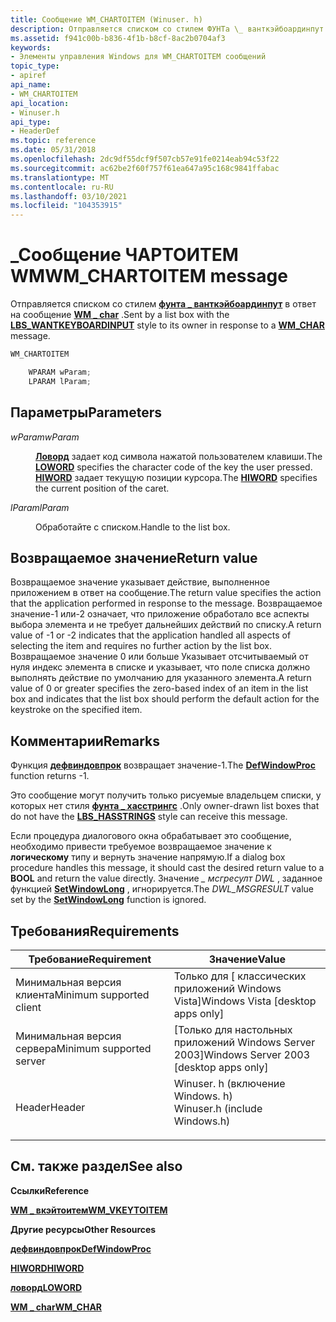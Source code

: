 ```yaml
---
title: Сообщение WM_CHARTOITEM (Winuser. h)
description: Отправляется списком со стилем ФУНТа \_ ванткэйбоардинпут в ответ на \_ сообщение WM char.
ms.assetid: f941c00b-b836-4f1b-b8cf-8ac2b0704af3
keywords:
- Элементы управления Windows для WM_CHARTOITEM сообщений
topic_type:
- apiref
api_name:
- WM_CHARTOITEM
api_location:
- Winuser.h
api_type:
- HeaderDef
ms.topic: reference
ms.date: 05/31/2018
ms.openlocfilehash: 2dc9df55dcf9f507cb57e91fe0214eab94c53f22
ms.sourcegitcommit: ac62be2f60f757f61ea647a95c168c9841ffabac
ms.translationtype: MT
ms.contentlocale: ru-RU
ms.lasthandoff: 03/10/2021
ms.locfileid: "104353915"
---
```

# <a name="wm_chartoitem-message"></a><span data-ttu-id="1ec65-104">\_Сообщение ЧАРТОИТЕМ WM</span><span class="sxs-lookup"><span data-stu-id="1ec65-104">WM\_CHARTOITEM message</span></span>

<span data-ttu-id="1ec65-105">Отправляется списком со стилем [**фунта \_ ванткэйбоардинпут**](list-box-styles.md) в ответ на сообщение [**WM \_ char**](/windows/desktop/inputdev/wm-char) .</span><span class="sxs-lookup"><span data-stu-id="1ec65-105">Sent by a list box with the [**LBS\_WANTKEYBOARDINPUT**](list-box-styles.md) style to its owner in response to a [**WM\_CHAR**](/windows/desktop/inputdev/wm-char) message.</span></span>


```C++
WM_CHARTOITEM

    WPARAM wParam;
    LPARAM lParam; 
```



## <a name="parameters"></a><span data-ttu-id="1ec65-106">Параметры</span><span class="sxs-lookup"><span data-stu-id="1ec65-106">Parameters</span></span>

<dl> <dt>

<span data-ttu-id="1ec65-107">*wParam*</span><span class="sxs-lookup"><span data-stu-id="1ec65-107">*wParam*</span></span> 
</dt> <dd>

<span data-ttu-id="1ec65-108">[**Ловорд**](/previous-versions/windows/desktop/legacy/ms632659(v=vs.85)) задает код символа нажатой пользователем клавиши.</span><span class="sxs-lookup"><span data-stu-id="1ec65-108">The [**LOWORD**](/previous-versions/windows/desktop/legacy/ms632659(v=vs.85)) specifies the character code of the key the user pressed.</span></span> <span data-ttu-id="1ec65-109">[**HIWORD**](/previous-versions/windows/desktop/legacy/ms632657(v=vs.85)) задает текущую позиции курсора.</span><span class="sxs-lookup"><span data-stu-id="1ec65-109">The [**HIWORD**](/previous-versions/windows/desktop/legacy/ms632657(v=vs.85)) specifies the current position of the caret.</span></span>

</dd> <dt>

<span data-ttu-id="1ec65-110">*lParam*</span><span class="sxs-lookup"><span data-stu-id="1ec65-110">*lParam*</span></span> 
</dt> <dd>

<span data-ttu-id="1ec65-111">Обработайте с списком.</span><span class="sxs-lookup"><span data-stu-id="1ec65-111">Handle to the list box.</span></span>

</dd> </dl>

## <a name="return-value"></a><span data-ttu-id="1ec65-112">Возвращаемое значение</span><span class="sxs-lookup"><span data-stu-id="1ec65-112">Return value</span></span>

<span data-ttu-id="1ec65-113">Возвращаемое значение указывает действие, выполненное приложением в ответ на сообщение.</span><span class="sxs-lookup"><span data-stu-id="1ec65-113">The return value specifies the action that the application performed in response to the message.</span></span> <span data-ttu-id="1ec65-114">Возвращаемое значение-1 или-2 означает, что приложение обработало все аспекты выбора элемента и не требует дальнейших действий по списку.</span><span class="sxs-lookup"><span data-stu-id="1ec65-114">A return value of -1 or -2 indicates that the application handled all aspects of selecting the item and requires no further action by the list box.</span></span> <span data-ttu-id="1ec65-115">Возвращаемое значение 0 или больше Указывает отсчитываемый от нуля индекс элемента в списке и указывает, что поле списка должно выполнять действие по умолчанию для указанного элемента.</span><span class="sxs-lookup"><span data-stu-id="1ec65-115">A return value of 0 or greater specifies the zero-based index of an item in the list box and indicates that the list box should perform the default action for the keystroke on the specified item.</span></span>

## <a name="remarks"></a><span data-ttu-id="1ec65-116">Комментарии</span><span class="sxs-lookup"><span data-stu-id="1ec65-116">Remarks</span></span>

<span data-ttu-id="1ec65-117">Функция [**дефвиндовпрок**](/windows/desktop/api/winuser/nf-winuser-defwindowproca) возвращает значение-1.</span><span class="sxs-lookup"><span data-stu-id="1ec65-117">The [**DefWindowProc**](/windows/desktop/api/winuser/nf-winuser-defwindowproca) function returns -1.</span></span>

<span data-ttu-id="1ec65-118">Это сообщение могут получить только рисуемые владельцем списки, у которых нет стиля [**фунта \_ хасстрингс**](list-box-styles.md) .</span><span class="sxs-lookup"><span data-stu-id="1ec65-118">Only owner-drawn list boxes that do not have the [**LBS\_HASSTRINGS**](list-box-styles.md) style can receive this message.</span></span>

<span data-ttu-id="1ec65-119">Если процедура диалогового окна обрабатывает это сообщение, необходимо привести требуемое возвращаемое значение к **логическому** типу и вернуть значение напрямую.</span><span class="sxs-lookup"><span data-stu-id="1ec65-119">If a dialog box procedure handles this message, it should cast the desired return value to a **BOOL** and return the value directly.</span></span> <span data-ttu-id="1ec65-120">Значение *\_ мсгресулт DWL* , заданное функцией [**SetWindowLong**](/windows/desktop/api/winuser/nf-winuser-setwindowlonga) , игнорируется.</span><span class="sxs-lookup"><span data-stu-id="1ec65-120">The *DWL\_MSGRESULT* value set by the [**SetWindowLong**](/windows/desktop/api/winuser/nf-winuser-setwindowlonga) function is ignored.</span></span>

## <a name="requirements"></a><span data-ttu-id="1ec65-121">Требования</span><span class="sxs-lookup"><span data-stu-id="1ec65-121">Requirements</span></span>



| <span data-ttu-id="1ec65-122">Требование</span><span class="sxs-lookup"><span data-stu-id="1ec65-122">Requirement</span></span> | <span data-ttu-id="1ec65-123">Значение</span><span class="sxs-lookup"><span data-stu-id="1ec65-123">Value</span></span> |
|-------------------------------------|----------------------------------------------------------------------------------------------------------|
| <span data-ttu-id="1ec65-124">Минимальная версия клиента</span><span class="sxs-lookup"><span data-stu-id="1ec65-124">Minimum supported client</span></span><br/> | <span data-ttu-id="1ec65-125">Только для \[ классических приложений Windows Vista\]</span><span class="sxs-lookup"><span data-stu-id="1ec65-125">Windows Vista \[desktop apps only\]</span></span><br/>                                                           |
| <span data-ttu-id="1ec65-126">Минимальная версия сервера</span><span class="sxs-lookup"><span data-stu-id="1ec65-126">Minimum supported server</span></span><br/> | <span data-ttu-id="1ec65-127">\[Только для настольных приложений Windows Server 2003\]</span><span class="sxs-lookup"><span data-stu-id="1ec65-127">Windows Server 2003 \[desktop apps only\]</span></span><br/>                                                     |
| <span data-ttu-id="1ec65-128">Header</span><span class="sxs-lookup"><span data-stu-id="1ec65-128">Header</span></span><br/>                   | <dl> <span data-ttu-id="1ec65-129"><dt>Winuser. h (включение Windows. h)</dt></span><span class="sxs-lookup"><span data-stu-id="1ec65-129"><dt>Winuser.h (include Windows.h)</dt></span></span> </dl> |



## <a name="see-also"></a><span data-ttu-id="1ec65-130">См. также раздел</span><span class="sxs-lookup"><span data-stu-id="1ec65-130">See also</span></span>

<dl> <dt>

<span data-ttu-id="1ec65-131">**Ссылки**</span><span class="sxs-lookup"><span data-stu-id="1ec65-131">**Reference**</span></span>
</dt> <dt>

[<span data-ttu-id="1ec65-132">**WM \_ вкэйтоитем**</span><span class="sxs-lookup"><span data-stu-id="1ec65-132">**WM\_VKEYTOITEM**</span></span>](wm-vkeytoitem.md)
</dt> <dt>

<span data-ttu-id="1ec65-133">**Другие ресурсы**</span><span class="sxs-lookup"><span data-stu-id="1ec65-133">**Other Resources**</span></span>
</dt> <dt>

[<span data-ttu-id="1ec65-134">**дефвиндовпрок**</span><span class="sxs-lookup"><span data-stu-id="1ec65-134">**DefWindowProc**</span></span>](/windows/desktop/api/winuser/nf-winuser-defwindowproca)
</dt> <dt>

<span data-ttu-id="1ec65-135">[**HIWORD**](/previous-versions/windows/desktop/legacy/ms632657(v=vs.85))</span><span class="sxs-lookup"><span data-stu-id="1ec65-135">[**HIWORD**](/previous-versions/windows/desktop/legacy/ms632657(v=vs.85))</span></span>
</dt> <dt>

<span data-ttu-id="1ec65-136">[**ловорд**](/previous-versions/windows/desktop/legacy/ms632659(v=vs.85))</span><span class="sxs-lookup"><span data-stu-id="1ec65-136">[**LOWORD**](/previous-versions/windows/desktop/legacy/ms632659(v=vs.85))</span></span>
</dt> <dt>

[<span data-ttu-id="1ec65-137">**WM \_ char**</span><span class="sxs-lookup"><span data-stu-id="1ec65-137">**WM\_CHAR**</span></span>](/windows/desktop/inputdev/wm-char)
</dt> </dl>

 

